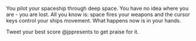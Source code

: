 You pilot your spaceship through deep space.
You have no idea where you are - you are lost.
All you know is: space fires your weapons and the cursor keys control your ships movement.
What happens now is in your hands.

Tweet your best score @jppresents to get praise for it.